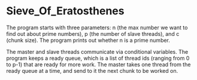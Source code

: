 # Sieve_Of_Eratosthenes

The program starts with three parameters: n (the max number we want to find out about prime numbers), p (the number of slave threads), and c (chunk size). The program prints out whether n is a prime number.

The master and slave threads communicate via conditional variables. The program keeps a ready queue, which is a list of thread ids (ranging from 0 to p-1) that are ready for more work. The master takes one thread from the ready queue at a time, and send to it the next chunk to be worked on.

